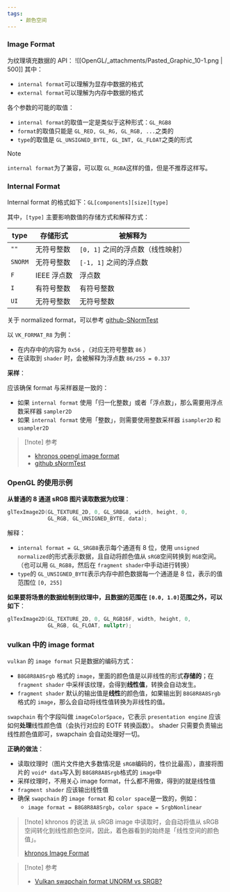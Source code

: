 ```yaml
---
tags:
    - 颜色空间
---
```



### Image Format

为纹理填充数据的 API：
![[OpenGL/_attachments/Pasted_Graphic_10-1.png | 500]]
其中：

- `internal format`可以理解为显存中数据的格式
- `external format`可以理解为内存中数据的格式

各个参数的可能的取值：

- `internal format`的取值一定是类似于这种形式：`GL_RGB8`
- `format`的取值只能是 `GL_RED, GL_RG, GL_RGB, ...`之类的
- `type`的取值是 `GL_UNSIGNED_BYTE, GL_INT, GL_FLOAT`之类的形式

> [!note] 
> `internal format`为了兼容，可以取 `GL_RGBA`这样的值，但是不推荐这样写。


### Internal Format

Internal format 的格式如下：`GL[components][size][type]` 

其中，`[type]` 主要影响数值的存储方式和解释方式：

| type    | 存储形式    | 被解释为                          |
| ------- | ----------- | --------------------------------- |
| `""`    | 无符号整数  | `[0, 1]` 之间的浮点数（线性映射） |
| `SNORM` | 无符号整数  | `[-1, 1]` 之间的浮点数            |
| `F`     | IEEE 浮点数 | 浮点数                            |
| `I`     | 有符号整数  | 有符号整数                        |
| `UI`    | 无符号整数  | 无符号整数                        |

关于 normalized format，可以参考  [github-SNormTest](https://github.com/nlguillemot/SNormTest) 


以 `VK_FORMAT_R8` 为例：

- 在内存中的内容为 `0x56` ，（对应无符号整数 `86` ）
- 在读取到 `shader` 时，会被解释为浮点数 `86/255 = 0.337` 



**采样**：

应该确保 format 与采样器是一致的：

- 如果 `internal format` 使用「归一化整数」或者「浮点数」，那么需要用浮点数采样器 `sampler2D` 
- 如果 `internal format` 使用「整数」，则需要使用整数采样器 `isampler2D` 和 `usampler2D` 

> [!note] 参考
> - [khronos opengl image format](https://www.khronos.org/opengl/wiki/Image_Format)
> - [github sNormTest](https://github.com/nlguillemot/SNormTest)


### OpenGL 的使用示例

**从普通的 8 通道 sRGB 图片读取数据为纹理**：

```cpp
glTexImage2D(GL_TEXTURE_2D, 0, GL_SRBG8, width, height, 0, 
             GL_RGB, GL_UNSIGNED_BYTE, data);
```

解释：

- `internal format = GL_SRGB8`表示每个通道有 8 位，使用 `unsigned normalized`的形式表示数据，且自动将颜色值从 `sRGB`空间转换到 `RGB`空间。（也可以用 `GL_RGB8`，然后在 `fragment shader`中手动进行转换）
- `type`的 `GL_UNSIGNED_BYTE`表示内存中颜色数据每一个通道是 8 位，表示的值范围位 `[0, 255]`

**如果要将场景的数据绘制到纹理中，且数据的范围在 `[0.0, 1.0]`范围之外，可以如下**：

```cpp
glTexImage2D(GL_TEXTURE_2D, 0, GL_RGB16F, width, height, 0, 
             GL_RGB, GL_FLOAT, nullptr);
```


### vulkan 中的 image format

`vulkan` 的 `image format` 只是数据的编码方式：

- `B8G8R8A8Srgb` 格式的 `image`，里面的颜色值是以非线性的形式**存储的**；在 `fragment shader` 中采样该纹理，会得到**线性值**，转换会自动发生。
- `fragment shader` 默认的输出值是**线性**的颜色值，如果输出到 `B8G8R8A8Srgb` 格式的 `image`，那么会自动将线性值转换为非线性的值。

`swapchain` 有个字段叫做 `imageColorSpace`，它表示 `presentation engine` 应该如何**处理**线性颜色值（会执行对应的 EOTF 转换函数）。 shader 只需要负责输出线性颜色值即可，swapchain 会自动处理好一切。

**正确的做法**：

- 读取纹理时（图片文件绝大多数情况是 `sRGB`编码的，性价比最高），直接将图片的 `void* data`写入到 `B8G8R8A8Srgb`格式的 `image`中
- 采样纹理时，不用关心 image format，什么都不用做，得到的就是线性值
- `fragment shader` 应该输出线性值
- 确保 `swapchain` 的 `image format` 和 `color space`是一致的，例如：
   - `image format = B8G8R8A8Srgb`，`color space = SrgbNonlinear`

> [!note] khronos 的说法
> 从 sRGB image 中读取时，会自动将值从 sRGB 空间转化到线性颜色空间，因此，着色器看到的始终是「线性空间的颜色值」。
> 
> [khronos Image Format](https://www.khronos.org/opengl/wiki/Image_Format)

> [!note] 参考
> - [Vulkan swapchain format UNORM vs SRGB?](https://stackoverflow.com/questions/66401081/vulkan-swapchain-format-unorm-vs-srgb)

